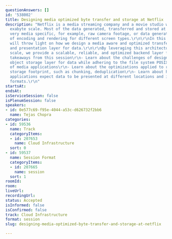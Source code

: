 ```yaml
---
questionAnswers: []
id: '538002'
title: Designing media optimized byte transfer and storage at Netflix
description: "Netflix is a media streaming company and a movie studio with data at
  exabyte scale. Most of the data generated, transferred and stored at Netflix is
  very media specific, for example, raw camera footage, or data generated as a result
  of encoding and rendering for different screen types.\r\n\r\nIn this session, I
  will throw light on how we design a media aware and optimized transfer, storage
  and presentation layer for data.\r\n\r\nBy leveraging this architecture at Netflix
  scale, we provide a scalable, reliable, and optimized backend layer for media data.\r\n\r\nMajor
  takeaways from this session\r\n- Learn about the challenges of designing a scalable
  object storage layer for data while adhering to the file system POSIX semantics
  of media applications\r\n- Learn about the optimizations applied to reduce cloud
  storage footprint, such as chunking, deduplication\r\n- Learn about how different
  applications expect data to be presented at different locations and in different
  formats.\r\n"
startsAt: 
endsAt: 
isServiceSession: false
isPlenumSession: false
speakers:
- id: 0e577c69-f95e-4044-a53c-d626732f2bb6
  name: Tejas Chopra
categories:
- id: 59536
  name: Track
  categoryItems:
  - id: 207653
    name: Cloud Infrastructure
  sort: 0
- id: 59537
  name: Session Format
  categoryItems:
  - id: 207665
    name: session
  sort: 1
roomId: 
room: 
liveUrl: 
recordingUrl: 
status: Accepted
isInformed: false
isConfirmed: false
track: Cloud Infrastructure
format: session
slug: designing-media-optimized-byte-transfer-and-storage-at-netflix

---
```

